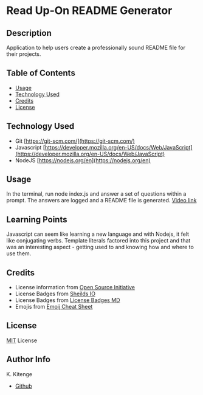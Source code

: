 #  Read Up-On README Generator

## Description
Application to help users create a professionally sound README file for their projects.


## Table of Contents
* [Usage](#usage)
* [Technology Used](#technology-used)
* [Credits](#credits)
* [License](#License)


## Technology Used
* Git [https://git-scm.com/](https://git-scm.com/)
* Javascript [https://developer.mozilla.org/en-US/docs/Web/JavaScript](https://developer.mozilla.org/en-US/docs/Web/JavaScript)
* NodeJS [https://nodejs.org/en](https://nodejs.org/en)


## Usage
In the terminal, run node index.js and answer a set of questions within a prompt. The answers are logged and a README file is generated.
[Video link](https://app.screencast.com/6xJXsqawwr5QY)

## Learning Points
Javascript can seem like learning a new language and with Nodejs, it felt like conjugating verbs. Template literals factored into this project and that was an interesting aspect - getting used to and knowing how and where to use them.

## Credits
* License information from [Open Source Initiative](https://opensource.org/licenses/)
* License Badges from [Sheilds IO](https://shields.io/)
* License Badges from [License Badges MD](https://gist.github.com/ulises-jeremias/ebcacbc50c64d4e04bc8b161e2fa44a9)
* Emojis from [Emoij Cheat Sheet](https://github.com/ikatyang/emoji-cheat-sheet/blob/master/README.md#people--body)


## License
[MIT](https://opensource.org/license/mit/) License


## Author Info
K. Kitenge
* [Github](https://github.com/KKitenge)
